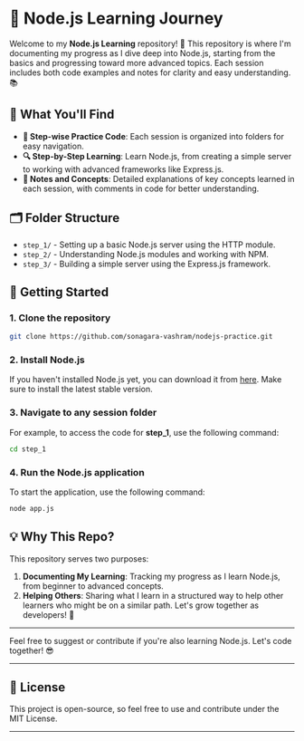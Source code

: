 
# 🌟 Node.js Learning Journey

Welcome to my **Node.js Learning** repository! 🚀 This repository is where I'm documenting my progress as I dive deep into Node.js, starting from the basics and progressing toward more advanced topics. Each session includes both code examples and notes for clarity and easy understanding. 📚

## 📖 What You'll Find

- **📅 Step-wise Practice Code**: Each session is organized into folders for easy navigation.
- **🔍 Step-by-Step Learning**: Learn Node.js, from creating a simple server to working with advanced frameworks like Express.js.
- **📝 Notes and Concepts**: Detailed explanations of key concepts learned in each session, with comments in code for better understanding.

## 🗂️ Folder Structure

- `step_1/` - Setting up a basic Node.js server using the HTTP module.
- `step_2/` - Understanding Node.js modules and working with NPM.
- `step_3/` - Building a simple server using the Express.js framework.

## 🚀 Getting Started

### 1. Clone the repository

   ```bash
   git clone https://github.com/sonagara-vashram/nodejs-practice.git
   ```

### 2. Install Node.js

   If you haven't installed Node.js yet, you can download it from [here](https://nodejs.org). Make sure to install the latest stable version.

### 3. Navigate to any session folder

   For example, to access the code for **step_1**, use the following command:
   ```bash
   cd step_1
   ```

### 4. Run the Node.js application

   To start the application, use the following command:
   ```bash
   node app.js
   ```

## 💡 Why This Repo?

This repository serves two purposes:
1. **Documenting My Learning**: Tracking my progress as I learn Node.js, from beginner to advanced concepts.
2. **Helping Others**: Sharing what I learn in a structured way to help other learners who might be on a similar path. Let's grow together as developers! 🤝

---

Feel free to suggest or contribute if you're also learning Node.js. Let's code together! 😎

---

## 📄 License

This project is open-source, so feel free to use and contribute under the MIT License.

---